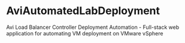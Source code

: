# AviAutomatedLabDeployment
Avi Load Balancer Controller Deployment Automation - Full-stack web application for automating VM deployment on VMware vSphere
